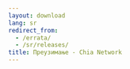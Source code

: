 ```yaml
---
layout: download
lang: sr
redirect_from:
  - /errata/
  - /sr/releases/
title: Преузимање - Chia Network
---
```

